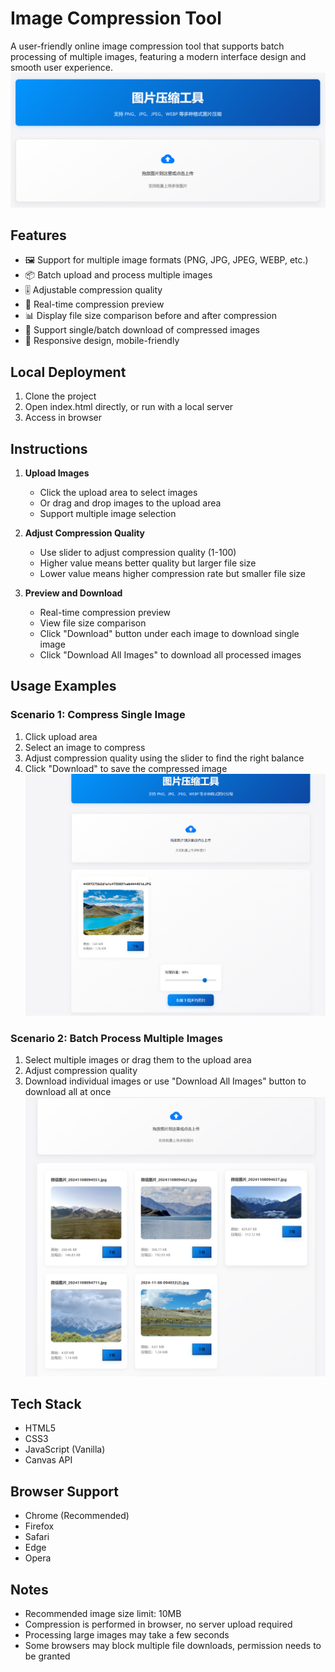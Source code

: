 # Image Compression Tool

A user-friendly online image compression tool that supports batch processing of multiple images, featuring a modern interface design and smooth user experience.
![Homepage](./imgs/主页.png)

## Features

- 🖼️ Support for multiple image formats (PNG, JPG, JPEG, WEBP, etc.)
- 📦 Batch upload and process multiple images
- 🎚️ Adjustable compression quality
- 👀 Real-time compression preview
- 📊 Display file size comparison before and after compression
- 💾 Support single/batch download of compressed images
- 📱 Responsive design, mobile-friendly

## Local Deployment
1. Clone the project
2. Open index.html directly, or run with a local server
3. Access in browser

## Instructions

1. **Upload Images**
   - Click the upload area to select images
   - Or drag and drop images to the upload area
   - Support multiple image selection

2. **Adjust Compression Quality**
   - Use slider to adjust compression quality (1-100)
   - Higher value means better quality but larger file size
   - Lower value means higher compression rate but smaller file size

3. **Preview and Download**
   - Real-time compression preview
   - View file size comparison
   - Click "Download" button under each image to download single image
   - Click "Download All Images" to download all processed images

## Usage Examples

### Scenario 1: Compress Single Image
1. Click upload area
2. Select an image to compress
3. Adjust compression quality using the slider to find the right balance
4. Click "Download" to save the compressed image
![Compress Single Image](./imgs/单张.png)

### Scenario 2: Batch Process Multiple Images
1. Select multiple images or drag them to the upload area
2. Adjust compression quality
3. Download individual images or use "Download All Images" button to download all at once
![Batch Process Multiple Images](./imgs/多张.png)

## Tech Stack

- HTML5
- CSS3
- JavaScript (Vanilla)
- Canvas API

## Browser Support

- Chrome (Recommended)
- Firefox
- Safari
- Edge
- Opera

## Notes

- Recommended image size limit: 10MB
- Compression is performed in browser, no server upload required
- Processing large images may take a few seconds
- Some browsers may block multiple file downloads, permission needs to be granted
